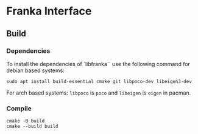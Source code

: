 # Franka Interface

## Build
### Dependencies
To install the dependencies of `libfranka`` use the following command for debian based systems:
```shell
sudo apt install build-essential cmake git libpoco-dev libeigen3-dev
```
For arch based systems:
`libpoco` is `poco` and `libeigen` is `eigen` in pacman.

### Compile
```shell
cmake -B build
cmake --build build
```